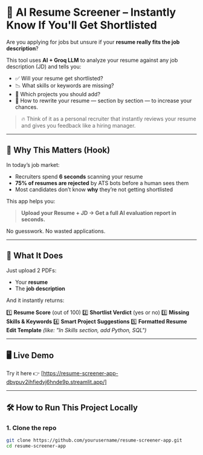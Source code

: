 # 🧠 AI Resume Screener – Instantly Know If You'll Get Shortlisted

Are you applying for jobs but unsure if your **resume really fits the job description**?

This tool uses **AI + Groq LLM** to analyze your resume against any job description (JD) and tells you:

* ✅ Will your resume get shortlisted?
* 📉 What skills or keywords are missing?
* 🧠 Which projects you should add?
* 📄 How to rewrite your resume — section by section — to increase your chances.

> 🔥 Think of it as a personal recruiter that instantly reviews your resume and gives you feedback like a hiring manager.

---

## 🚀 Why This Matters (Hook)

In today’s job market:

* Recruiters spend **6 seconds** scanning your resume
* **75% of resumes are rejected** by ATS bots before a human sees them
* Most candidates don’t know **why** they’re not getting shortlisted

This app helps you:

> **Upload your Resume + JD → Get a full AI evaluation report in seconds.**

No guesswork. No wasted applications.

---

## 🧪 What It Does

Just upload 2 PDFs:

* Your **resume**
* The **job description**

And it instantly returns:

1️⃣ **Resume Score** (out of 100)
2️⃣ **Shortlist Verdict** (yes or no)
3️⃣ **Missing Skills & Keywords**
4️⃣ **Smart Project Suggestions**
5️⃣ **Formatted Resume Edit Template**
*(like: "In Skills section, add Python, SQL")*

---

## 🖥️ Live Demo

Try it here 👉 \[https://resume-screener-app-dbvpuv2ihfiedvj6hnde9p.streamlit.app/]


---

## 🛠 How to Run This Project Locally

### 1. Clone the repo

```bash
git clone https://github.com/yourusername/resume-screener-app.git
cd resume-screener-app
```
